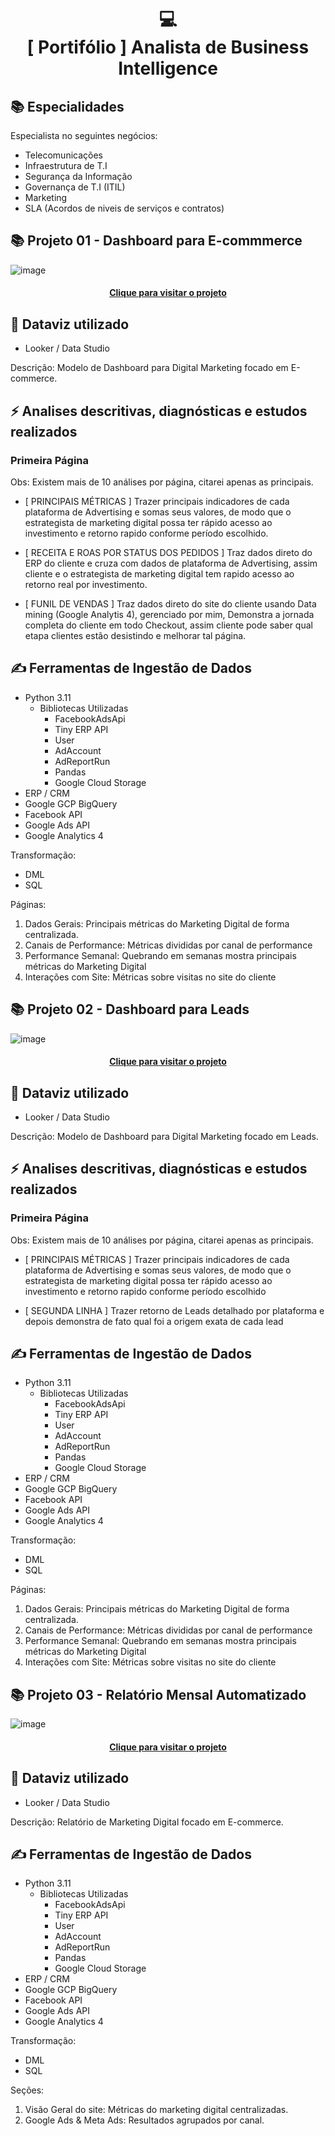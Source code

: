 <h1 align="center">
  💻<br>[ Portifólio ] Analista de Business Intelligence
</h1>

## 📚 Especialidades ##
Especialista no seguintes negócios: 
- Telecomunicações
- Infraestrutura de T.I
- Segurança da Informação
- Governança de T.I (ITIL)
- Marketing
- SLA (Acordos de niveis de serviços e contratos)

## 📚 Projeto 01 - Dashboard para E-commmerce ##

![image](https://github.com/patrickmcruz/bi-analyst-portfolio/assets/42379629/24099154-9c1d-49ef-901e-245c4a010c89)

<h4 align="center"><a href="https://lookerstudio.google.com/u/0/reporting/0bc7428b-0d08-433b-a774-69203015745b">Clique para visitar o projeto</a></h4>

## 💼 Dataviz utilizado
- Looker / Data Studio

Descrição:
Modelo de Dashboard para Digital Marketing focado em E-commerce.

## ⚡ Analises descritivas, diagnósticas e estudos realizados

### Primeira Página

Obs: Existem mais de 10 análises por página, citarei apenas as principais.

-  [ PRINCIPAIS MÉTRICAS ] Trazer principais indicadores de cada plataforma de Advertising e somas seus valores,
   de modo que o estrategista de marketing digital possa ter rápido acesso ao investimento e retorno rapido conforme período escolhido.
   
-  [ RECEITA E ROAS POR STATUS DOS PEDIDOS ] Traz dados direto do ERP do cliente e cruza com dados de plataforma de Advertising,
   assim cliente e o estrategista de marketing digital tem rapido acesso ao retorno real por investimento.

-  [ FUNIL DE VENDAS ] Traz dados direto do site do cliente usando Data mining (Google Analytis 4), gerenciado por mim,
   Demonstra a jornada completa do cliente em todo Checkout, assim cliente pode saber qual etapa clientes estão desistindo e melhorar tal página.

## ✍ Ferramentas de Ingestão de Dados
- Python 3.11
    - Bibliotecas Utilizadas
      - FacebookAdsApi
      - Tiny ERP API
      - User
      - AdAccount
      - AdReportRun
      - Pandas
      - Google Cloud Storage
- ERP / CRM
- Google GCP BigQuery
- Facebook API
- Google Ads API
- Google Analytics 4

Transformação: 
- DML
- SQL

Páginas:

1) Dados Gerais: Principais métricas do Marketing Digital de forma centralizada.
2) Canais de Performance: Métricas divididas por canal de performance
3) Performance Semanal: Quebrando em semanas mostra principais métricas do Marketing Digital
4) Interações com Site: Métricas sobre visitas no site do cliente


## 📚 Projeto 02 - Dashboard para Leads ##

![image](https://github.com/patrickmcruz/bi-analyst-portfolio/assets/42379629/a78ffb54-8bc0-4b13-aeea-a45faa061665)

<h4 align="center"><a href="https://lookerstudio.google.com/u/0/reporting/0bc7428b-0d08-433b-a774-69203015745b">Clique para visitar o projeto</a></h4>

## 💼 Dataviz utilizado
- Looker / Data Studio

Descrição:
Modelo de Dashboard para Digital Marketing focado em Leads.

## ⚡ Analises descritivas, diagnósticas e estudos realizados

### Primeira Página

Obs: Existem mais de 10 análises por página, citarei apenas as principais.

-  [ PRINCIPAIS MÉTRICAS ] Trazer principais indicadores de cada plataforma de Advertising e somas seus valores,
   de modo que o estrategista de marketing digital possa ter rápido acesso ao investimento e retorno rapido conforme período escolhido

-  [ SEGUNDA LINHA ] Trazer retorno de Leads detalhado por plataforma e depois demonstra de fato qual foi a origem exata de cada lead

## ✍ Ferramentas de Ingestão de Dados
- Python 3.11
    - Bibliotecas Utilizadas
      - FacebookAdsApi
      - Tiny ERP API
      - User
      - AdAccount
      - AdReportRun
      - Pandas
      - Google Cloud Storage
- ERP / CRM
- Google GCP BigQuery
- Facebook API
- Google Ads API
- Google Analytics 4

Transformação: 
- DML
- SQL

Páginas:

1) Dados Gerais: Principais métricas do Marketing Digital de forma centralizada.
2) Canais de Performance: Métricas divididas por canal de performance
3) Performance Semanal: Quebrando em semanas mostra principais métricas do Marketing Digital
4) Interações com Site: Métricas sobre visitas no site do cliente

## 📚 Projeto 03 - Relatório Mensal Automatizado ##

![image](https://github.com/patrickmcruz/bi-analyst-portfolio/assets/42379629/79221a77-47a9-4e13-afab-58da68ff6783)

<h4 align="center"><a href="https://lookerstudio.google.com/u/0/reporting/0bc7428b-0d08-433b-a774-69203015745b">Clique para visitar o projeto</a></h4>

## 💼 Dataviz utilizado
- Looker / Data Studio

Descrição:
Relatório de Marketing Digital focado em E-commerce.

## ✍ Ferramentas de Ingestão de Dados
- Python 3.11
    - Bibliotecas Utilizadas
      - FacebookAdsApi
      - Tiny ERP API
      - User
      - AdAccount
      - AdReportRun
      - Pandas
      - Google Cloud Storage
- ERP / CRM
- Google GCP BigQuery
- Facebook API
- Google Ads API
- Google Analytics 4

Transformação: 
- DML
- SQL

Seções:

1) Visão Geral do site: Métricas do marketing digital centralizadas.
2) Google Ads & Meta Ads: Resultados agrupados por canal.
